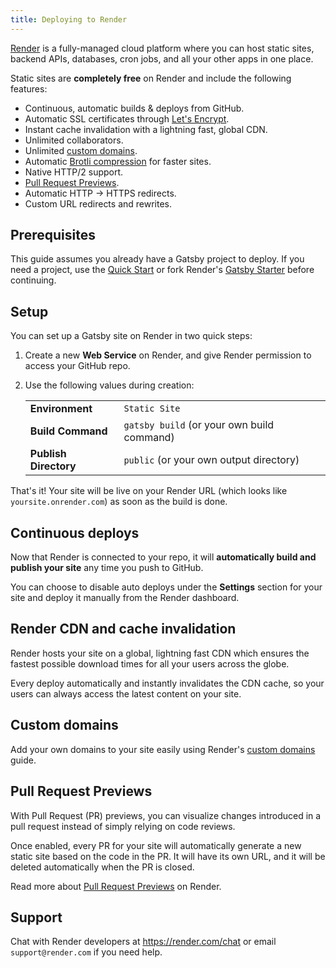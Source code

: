 ```yaml
---
title: Deploying to Render
---
```


[Render](https://render.com) is a fully-managed cloud platform where you can host static sites, backend APIs, databases, cron jobs, and all your other apps in one place.

Static sites are **completely free** on Render and include the following features:

- Continuous, automatic builds & deploys from GitHub.
- Automatic SSL certificates through [Let's Encrypt](https://letsencrypt.org).
- Instant cache invalidation with a lightning fast, global CDN.
- Unlimited collaborators.
- Unlimited [custom domains](https://render.com/docs/custom-domains).
- Automatic [Brotli compression](https://en.wikipedia.org/wiki/Brotli) for faster sites.
- Native HTTP/2 support.
- [Pull Request Previews](https://render.com/docs/pull-request-previews).
- Automatic HTTP → HTTPS redirects.
- Custom URL redirects and rewrites.

## Prerequisites

This guide assumes you already have a Gatsby project to deploy. If you need a project, use the [Quick Start](/docs/quick-start) or fork Render's [Gatsby Starter](https://github.com/render-examples/gatsby-starter-default) before continuing.

## Setup

You can set up a Gatsby site on Render in two quick steps:

1. Create a new **Web Service** on Render, and give Render permission to access your GitHub repo.
2. Use the following values during creation:

   |                       |                                            |
   | --------------------- | ------------------------------------------ |
   | **Environment**       | `Static Site`                              |
   | **Build Command**     | `gatsby build` (or your own build command) |
   | **Publish Directory** | `public` (or your own output directory)    |

That's it! Your site will be live on your Render URL (which looks like `yoursite.onrender.com`) as soon as the build is done.

## Continuous deploys

Now that Render is connected to your repo, it will **automatically build and publish your site** any time you push to GitHub.

You can choose to disable auto deploys under the **Settings** section for your site and deploy it manually from the Render dashboard.

## Render CDN and cache invalidation

Render hosts your site on a global, lightning fast CDN which ensures the fastest possible download times for all your users across the globe.

Every deploy automatically and instantly invalidates the CDN cache, so your users can always access the latest content on your site.

## Custom domains

Add your own domains to your site easily using Render's [custom domains](https://render.com/docs/custom-domains) guide.

## Pull Request Previews

With Pull Request (PR) previews, you can visualize changes introduced in a pull request instead of simply relying on code reviews.

Once enabled, every PR for your site will automatically generate a new static site based on the code in the PR. It will have its own URL, and it will be deleted automatically when the PR is closed.

Read more about [Pull Request Previews](https://render.com/docs/pull-request-previews) on Render.

## Support

Chat with Render developers at https://render.com/chat or email `support@render.com` if you need help.

